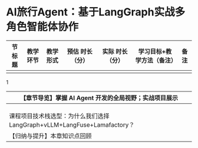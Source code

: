# AI旅行Agent：基于LangGraph实战多角色智能体协作

| 节标题 | 教学环节 | 教学形式 | 预估 时长 （分） | 实际 时长 （分） | 学习目标+教学方法（备注） | 备注 |
| ------ | -------- | -------- | ---------------- | ---------------- | ------------------------- | ---- |
|        |          |          |                  |                  |                           |      |

1

| 【章节导览】掌握 AI Agent 开发的全局视野；实战项目展示       |
| ------------------------------------------------------------ |
|                                                              |
|                                                              |
|                                                              |
| 课程项目技术栈选型：为什么我们选择 LangGraph+vLLM+LangFuse+Lamafactory？ |
| 【归纳与提升】本章知识点回顾                                 |
